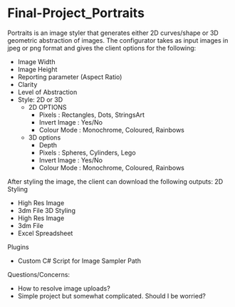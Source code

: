 # Final-Project_Portraits

Portraits is an image styler that generates either 2D curves/shape or 3D geometric abstraction of images. 
The configurator takes as input images in jpeg or png format and gives the client options for the following:
- Image Width
- Image Height
- Reporting parameter (Aspect Ratio)
- Clarity
- Level of Abstraction
- Style: 2D or 3D
  - 2D OPTIONS
    - Pixels        : Rectangles, Dots, StringsArt
    - Invert Image  : Yes/No
    - Colour Mode   : Monochrome, Coloured, Rainbows
  - 3D options
    - Depth
    - Pixels        : Spheres, Cylinders, Lego
    - Invert Image  : Yes/No
    - Colour Mode : Monochrome, Coloured, Rainbows

After styling the image, the client can download the following outputs:
2D Styling
  - High Res Image
  - 3dm File 
3D Styling
  - High Res Image
  - 3dm File
  - Excel Spreadsheet
 
 Plugins
 - Custom C# Script for Image Sampler Path

Questions/Concerns:
- How to resolve image uploads?
- Simple project but somewhat complicated. Should I be worried?

